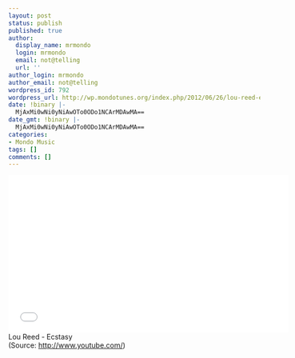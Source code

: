 ```yaml
---
layout: post
status: publish
published: true
author:
  display_name: mrmondo
  login: mrmondo
  email: not@telling
  url: ''
author_login: mrmondo
author_email: not@telling
wordpress_id: 792
wordpress_url: http://wp.mondotunes.org/index.php/2012/06/26/lou-reed-ecstasy/
date: !binary |-
  MjAxMi0wNi0yNiAwOTo0ODo1NCArMDAwMA==
date_gmt: !binary |-
  MjAxMi0wNi0yNiAwOTo0ODo1NCArMDAwMA==
categories:
- Mondo Music
tags: []
comments: []
---
```

<iframe width="560" height="315" src="//www.youtube.com/embed/eNgOibkmo5Y" frameborder="0"> </iframe>
Lou Reed - Ecstasy 
<div class="attribution">(<span>Source:</span> <a href="http://www.youtube.com/">http://www.youtube.com/</a>)</div>
